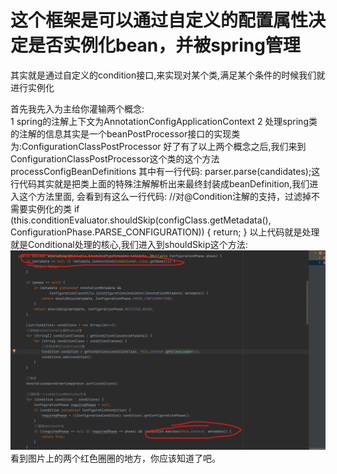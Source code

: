  # 这个框架是可以通过自定义的配置属性决定是否实例化bean，并被spring管理
 
 其实就是通过自定义的condition接口,来实现对某个类,满足某个条件的时候我们就进行实例化
 
首先我先入为主给你灌输两个概念:  
     1 spring的注解上下文为AnnotationConfigApplicationContext
     2 处理spring类的注解的信息其实是一个beanPostProcessor接口的实现类为:ConfigurationClassPostProcessor
    好了有了以上两个概念之后,我们来到ConfigurationClassPostProcessor这个类的这个方法processConfigBeanDefinitions
    其中有一行代码:  parser.parse(candidates);这行代码其实就是把类上面的特殊注解解析出来最终封装成beanDefinition,我们进入这个方法里面,
    会看到有这么一行代码:
            //对@Condition注解的支持，过滤掉不需要实例化的类
            if (this.conditionEvaluator.shouldSkip(configClass.getMetadata(), ConfigurationPhase.PARSE_CONFIGURATION)) {
             return;
}   以上代码就是处理就是Conditional处理的核心,我们进入到shouldSkip这个方法:
        ![](1.png)
    看到图片上的两个红色圈圈的地方，你应该知道了吧。

